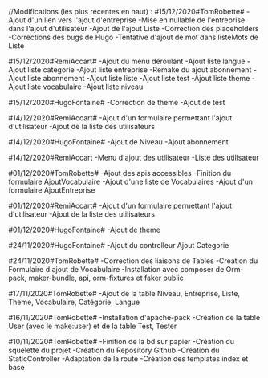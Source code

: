//Modifications (les plus récentes en haut) :
#15/12/2020#TomRobette#
-Ajout d'un lien vers l'ajout d'entreprise
-Mise en nullable de l'entreprise dans l'ajout d'utilisateur
-Ajout de l'ajout Liste
-Correction des placeholders
-Corrections des bugs de Hugo
-Tentative d'ajout de mot dans listeMots de Liste

#15/12/2020#RemiAccart#
-Ajout du menu déroulant
-Ajout liste langue
-Ajout liste categorie
-Ajout liste entreprise
-Remake du ajout abonnement
-Ajout liste abonnement
-Ajout liste liste
-Ajout liste test
-Ajout liste theme
-Ajout liste vocabulaire
-Ajout liste niveau

#15/12/2020#HugoFontaine#
-Correction de theme
-Ajout de test


#14/12/2020#RemiAccart#
-Ajout d'un formulaire permettant l'ajout d'utilisateur
-Ajout de la liste des utilisateurs

#14/12/2020#HugoFontaine#
-Ajout de Niveau
-Ajout abonnement

#14/12/2020#RemiAccart
-Menu d'ajout des utilisateur
-Liste des utilisateur

#01/12/2020#TomRobette#
-Ajout des apis accessibles
-Finition du formulaire AjoutVocabulaire
-Ajout d'une liste de Vocabulaires
-Ajout d'un formulaire AjoutEntreprise

#01/12/2020#RemiAccart#
-Ajout d'un formulaire permettant l'ajout d'utilisateur
-Ajout de la liste des utilisateurs

#01/12/2020#HugoFontaine#
-Ajout de theme

#24/11/2020#HugoFontaine#
-Ajout du controlleur Ajout Categorie

#24/11/2020#TomRobette#
-Correction des liaisons de Tables
-Création du Formulaire d'ajout de Vocabulaire
-Installation avec composer de Orm-pack, maker-bundle, api, orm-fixtures et faker
public

#17/11/2020#TomRobette#
-Ajout de la table Niveau, Entreprise, Liste, Theme, Vocabulaire, Catégorie, Langue

#16/11/2020#TomRobette#
-Installation d'apache-pack
-Création de la table User (avec le make:user) et de la table Test, Tester

#10/11/2020#TomRobette#
-Finition de la bd sur papier
-Création du squelette du projet
-Création du Repository Github
-Création du StaticController
-Adaptation de la route
-Création des templates index et base
